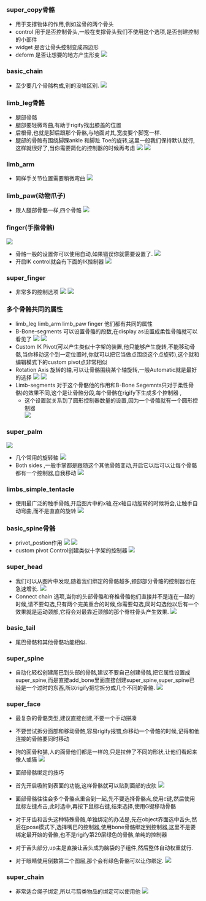 ### super_copy骨骼
+ 用于支撑物体的作用,例如盆骨的两个骨头
+ control 用于是否控制骨头,一般在支撑骨头我们不使用这个选项,是否创建控制的小部件
+ widget 是否让骨头控制变成四边形
+ deform 是否让想要的地方产生形变
![](2022-12-04-20-40-33.png)

### basic_chain
+ 至少要几个骨骼构成,别的没啥区别.
![](2022-12-04-21-50-07.png)

### limb_leg骨骼
+ 腿部骨骼
+ 腿部要轻微弯曲,有助于rigify找出膝盖的位置
+ 后根骨,也就是脚后跟那个骨骼,与地面对其,宽度要个脚宽一样.
+ 腿部的骨骼有围绕脚踝ankle 和脚趾 Toe的旋转,这里一般我们保持默认就行,这样就很好了,当你需要简化的控制器的时候再考虑
![](2022-12-04-21-57-31.png)
![](2022-12-04-22-00-17.png)

### limb_arm
+ 同样手关节位置需要稍微弯曲
![](2022-12-04-22-06-39.png)

### limb_paw(动物爪子)
+ 跟人腿部骨骼一样,四个骨骼
![](2022-12-04-22-09-57.png)

### finger(手指骨骼)
![](2022-12-04-22-37-18.png)
+ 骨骼一般的设置你可以使用自动,如果错误你就需要设置了.
![](2022-12-04-22-40-08.png)
+ 开启IK control就会有下面的IK控制器
  ![](2022-12-04-22-42-28.png)

### super_finger
+ 非常多的控制选项
![](2022-12-04-22-47-21.png)
![](2022-12-04-22-50-13.png)


### 多个骨骼共同的属性
+ limb_leg limb_arm limb_paw finger 他们都有共同的属性
+ B-Bone-segments 可以设置骨骼的段数,在display as设置成柔性骨骼就可以看见了
![](2022-12-05-11-17-34.png)
![](2022-12-05-11-19-27.png)
+ Custom IK Pivot(可以产生类似十字架的装置,他只能够产生旋转,不能移动骨骼,当你移动这个到一定位置时,你就可以把它当做点围绕这个点旋转),这个就和编辑模式下的custom pivot点非常相似
+ Rotation Axis 旋转的轴,可以让骨骼围绕某个轴旋转,一般Automatic就是最好的选择
![](2022-12-05-11-22-36.png)
![](2022-12-05-11-23-52.png)
+ Limb-segments 对于这个骨骼他的作用和B-Bone Segemnts只对于柔性骨骼)的效果不同,这个是让骨骼分段,每个骨骼在rigify下生成多个控制器 ,
  + 这个设置就关系到了圆形控制器数量的设置,因为一个骨骼就有一个圆形控制器   
![](2022-12-05-11-28-06.png)

### super_palm
![](2022-12-05-12-12-28.png)
+ 几个常用的旋转轴
![](2022-12-05-12-15-05.png)
+ Both sides ,一般手掌都是跟随这个其他骨骼变动,开启它以后可以让每个骨骼都有一个控制器,自我移动
![](2022-12-05-12-24-01.png)

### limbs_simple_tentacle
+ 使用最广泛的触手骨骼,开启图片中的x轴,在x轴自动旋转的时候将会,让触手自动弯曲,而不是直直的旋转
![](2022-12-05-12-33-18.png)

### basic_spine骨骼
+ privot_postion作用
![](2022-12-05-13-30-35.png)
![](2022-12-05-13-33-15.png)
+ custom pivot Control创建类似十字架的控制器
![](2022-12-05-13-36-35.png)

### super_head
+ 我们可以从图片中发现,随着我们绑定的骨骼越多,颈部部分骨骼的控制器也在急速增长.
![](2022-12-05-13-47-37.png)
+ Connect chain 选项,当你的头部骨骼和脊椎骨骼他们直接并不是连在一起的时候,请不要勾选,只有两个完美重合的时候,你需要勾选,同时勾选他以后有一个效果就是运动颈部,它将会对最靠近颈部的那个脊柱骨头产生效果.
![](2022-12-05-13-52-12.png)

### basic_tail
+ 尾巴骨骼和其他骨骼功能相似.

### super_spine
+ 自动化轻松创建尾巴到头部的骨骼,建议不要自己创建骨骼,把它属性设置成super_spine,而是直接add_bone里面直接创建super_spine,super_spine已经是一个过时的东西,所以rigify把它拆分成几个不同的骨骼.
![](2022-12-06-13-57-33.png)

### super_face
+ 最复杂的骨骼类型,建议直接创建,不要一个手动拼凑
+ 不要尝试拆分面部和移动骨骼,容易rigify报错,你移动一个骨骼的时候,记得和他连接的骨骼要同时移动
+ 狗的面骨和猫,人的面骨他们都是一样的,只是拉伸了不同的形状,让他们看起来像人或猫
![](2022-12-06-14-03-19.png)


+ 面部骨骼绑定的技巧
+ 首先开启吸附到表面的功能,这样骨骼就可以贴到面部的皮肤
![](2022-12-06-14-53-29.png)
+ 面部骨骼往往会多个骨骼点重合到一起,先不要选择骨骼点,使用c键,然后使用鼠标左键点击,此时选中,再按下鼠标右键,结束选择,使用G键移动骨骼

+ 对于牙齿和舌头这种特殊骨骼,单独绑定的办法是,先在object界面选中舌头,然后在pose模式下,选择嘴巴的控制器,使用bone骨骼绑定到控制器,这里不是要绑定最开始的骨骼,也不是rigify第29层绿色的骨骼,单纯的控制器
+ 对于舌头部分,up主是直接让舌头成为脑袋的子组件,然后整体自动权重就行.
+ 对于眼睛使用倒数第二个图层,那个会有绿色骨骼可以让你绑定.
![](2022-12-06-17-43-34.png)


### super_chain
+ 非常适合绳子绑定,所以弓箭类物品的绑定可以使用他
![](2022-12-06-17-55-40.png)